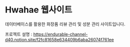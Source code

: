 # Hwahae 웹사이트
데이터베이스를 활용한 화장품 리뷰 관리 및 성분 관리 사이트입니다.

프로젝트 설명 : https://endurable-channel-d40.notion.site/f2fc81658e634409b6aba26074f761ee
